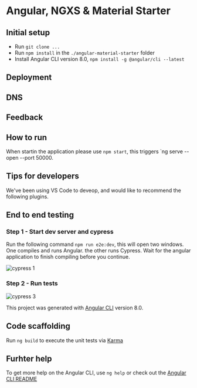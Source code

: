 # Angular, NGXS & Material Starter

## Initial setup
* Run `git clone ...`
* Run `npm install` in the `./angular-material-starter` folder
* Install Angular CLI version 8.0, `npm install -g @angular/cli --latest`

## Deployment


## DNS

## Feedback


## How to run

When startin the application please use `npm start`, this triggers `ng serve --open --port 50000.

## Tips for developers

We've been using VS Code to deveop, and would like to recommend the following plugins.

## End to end testing

### **Step 1** - Start dev server and cypress

Run the following command `npm run e2e:dev`, this will open two windows. One compiles and runs Angular. the other runs Cypress. Wait for the angular application
to finish compiling before you continue.

![cypress 1](./wiki/images/cypress-1.PNG)

### **Step 2** - Run tests

![cypress 3](./wiki/gifs/angular-material-starter.gif)

This project was generated with [Angular CLI](https://github.com/angular/angular-cli) version 8.0.

## Code scaffolding

Run `ng build` to execute the unit tests via [Karma](https://karma-runner.github.io)

## Furhter help

To get more help on the Angular CLI, use `ng help` or check out the [Angular CLI README](https://github.com/angular/angular-cli/blob/master/README.md)
